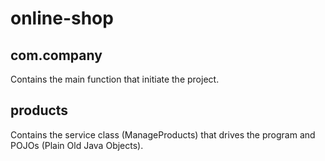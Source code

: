# online-shop

## com.company 
Contains the main function that initiate the project.

## products
Contains the service class (ManageProducts) that drives the program and POJOs (Plain Old Java Objects).
